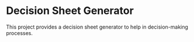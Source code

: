 # Decision Sheet Generator

This project provides a decision sheet generator to help in decision-making processes.